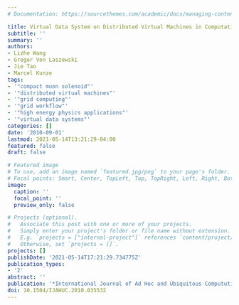 ```yaml
---
# Documentation: https://sourcethemes.com/academic/docs/managing-content/

title: Virtual Data System on Distributed Virtual Machines in Computational Grids
subtitle: ''
summary: ''
authors:
- Lizhe Wang
- Gregor Von Laszewski
- Jie Tao
- Marcel Kunze
tags:
- '"compact muon solenoid"'
- '"distributed virtual machines"'
- '"grid computing"'
- '"grid workflow"'
- '"high energy physics applications"'
- '"virtual data systems"'
categories: []
date: '2010-09-01'
lastmod: 2021-05-14T13:21:29-04:00
featured: false
draft: false

# Featured image
# To use, add an image named `featured.jpg/png` to your page's folder.
# Focal points: Smart, Center, TopLeft, Top, TopRight, Left, Right, BottomLeft, Bottom, BottomRight.
image:
  caption: ''
  focal_point: ''
  preview_only: false

# Projects (optional).
#   Associate this post with one or more of your projects.
#   Simply enter your project's folder or file name without extension.
#   E.g. `projects = ["internal-project"]` references `content/project/deep-learning/index.md`.
#   Otherwise, set `projects = []`.
projects: []
publishDate: '2021-05-14T17:21:29.734775Z'
publication_types:
- '2'
abstract: ''
publication: '*International Journal of Ad Hoc and Ubiquitous Compututing*'
doi: 10.1504/IJAHUC.2010.035532
---
```

